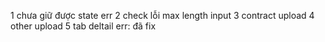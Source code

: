 1 chưa giữ được state err
2 check lỗi max length input
3 contract upload
4 other upload
5 tab deltail err: đã fix

